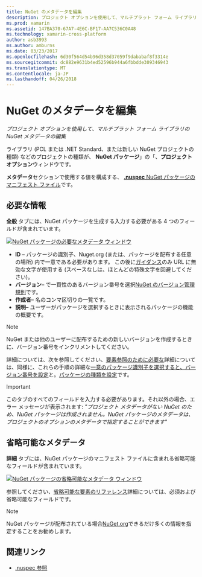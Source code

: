 ```yaml
---
title: NuGet のメタデータを編集
description: プロジェクト オプションを使用して、マルチプラット フォーム ライブラリの NuGet メタデータの編集
ms.prod: xamarin
ms.assetid: 147BA370-67A7-4E6C-BF17-AA7C536C0A48
ms.technology: xamarin-cross-platform
author: asb3993
ms.author: amburns
ms.date: 03/23/2017
ms.openlocfilehash: 6d30f564d54b96d358d37059f9dababaf8f3314e
ms.sourcegitcommit: dc882e9631b4ed52596b944a6fbbdde309346943
ms.translationtype: MT
ms.contentlocale: ja-JP
ms.lasthandoff: 04/26/2018
---
```

# <a name="editing-nuget-metadata"></a>NuGet のメタデータを編集

_プロジェクト オプションを使用して、マルチプラット フォーム ライブラリの NuGet メタデータの編集_

ライブラリ (PCL または .NET Standard、または新しい NuGet プロジェクトの種類) などのプロジェクトの種類が、 **NuGet パッケージ**」の「、**プロジェクト オプション**ウィンドウです。

**メタデータ**セクションで使用する値を構成する、 [ **.nuspec** NuGet パッケージのマニフェスト ファイル](https://docs.microsoft.com/nuget/create-packages/creating-a-package#the-role-and-structure-of-the-nuspec-file)です。

## <a name="required-information"></a>必要な情報

**全般** タブには、NuGet パッケージを生成する入力する必要がある 4 つのフィールドが含まれています。

[![](metadata-images/metadata-general-sml.png "NuGet パッケージの必要なメタデータ ウィンドウ")](metadata-images/metadata-general.png#lightbox)

- **ID** – パッケージの識別子、Nuget.org (または、パッケージを配布する任意の場所) 内で一意である必要があります。 この後に[ガイダンス](https://docs.microsoft.com/nuget/create-packages/creating-a-package#choosing-a-unique-package-identifier-and-setting-the-version-number)のみ URL に無効な文字が使用する (スペースなしは、ほとんどの特殊文字を回避してください)。
- **バージョン**– で一貫性のあるバージョン番号を選択[NuGet のバージョン管理規則](https://docs.microsoft.com/nuget/create-packages/dependency-versions)です。
- **作成者**– 名のコンマ区切りの一覧です。
- **説明**– ユーザーがパッケージを選択するときに表示されるパッケージの機能の概要です。

> [!NOTE]
> NuGet または他のユーザーに配布するための新しいバージョンを作成するときに、バージョン番号をインクリメントしてください。

詳細については、次を参照してください、[要素参照のために必要な](https://docs.microsoft.com/nuget/schema/nuspec#required-metadata-elements)詳細については、同様に、これらの手順の詳細な[一意のパッケージ識別子を選択すると、バージョン番号を設定](https://docs.microsoft.com/nuget/create-packages/creating-a-package#choosing-a-unique-package-identifier-and-setting-the-version-number)と。[パッケージの種類を設定](https://docs.microsoft.com/nuget/create-packages/creating-a-package#setting-a-package-type)です。

> [!IMPORTANT]
> このタブのすべてのフィールドを入力する必要があります。それ以外の場合、エラー メッセージが表示されます: _"プロジェクト メタデータがない NuGet のため、NuGet パッケージは作成されません。NuGet パッケージのメタデータは、プロジェクトのオプションのメタデータで指定することができます"_

## <a name="optional-metadata"></a>省略可能なメタデータ

**詳細** タブには、NuGet パッケージのマニフェスト ファイルに含まれる省略可能なフィールドが含まれています。

[![](metadata-images/metadata-detail-sml.png "NuGet パッケージの省略可能なメタデータ ウィンドウ")](metadata-images/metadata-detail.png#lightbox)

参照してください、[省略可能な要素のリファレンス](https://docs.microsoft.com/nuget/schema/nuspec#optional-metadata-elements)詳細については、必須および省略可能なフィールドです。

> [!NOTE]
> NuGet パッケージが配布されている場合[NuGet.org](https://www.nuget.org)できるだけ多くの情報を指定することをお勧めします。


## <a name="related-links"></a>関連リンク

- [.nuspec 参照](https://docs.microsoft.com/nuget/schema/nuspec#general-form-and-schema)
